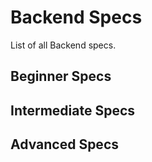 # Backend Specs

List of all Backend specs.

## Beginner Specs

## Intermediate Specs

## Advanced Specs
